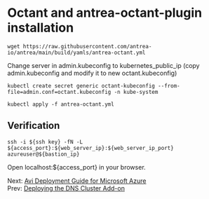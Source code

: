 # Octant and antrea-octant-plugin installation
```
wget https://raw.githubusercontent.com/antrea-io/antrea/main/build/yamls/antrea-octant.yml
```
Change server in admin.kubeconfig to kubernetes_public_ip (copy admin.kubeconfig and modify it to new octant.kubeconfig)
```
kubectl create secret generic octant-kubeconfig --from-file=admin.conf=octant.kubeconfig -n kube-system
```
```
kubectl apply -f antrea-octant.yml
```
## Verification
```
ssh -i ${ssh key} -fN -L ${access_port}:${web_server_ip}:${web_server_ip_port} azureuser@${bastion_ip}
```
Open localhost:${access_port} in your browser.

Next: [Avi Deployment Guide for Microsoft Azure](https://github.com/Nagi-masashi/kubernetes/blob/main/docs/12-Avi%20Deployment%20Guide%20for%20Microsoft%20Azure.md)  
Prev: [Deploying the DNS Cluster Add-on](https://github.com/Nagi-masashi/kubernetes/blob/main/docs/10-Deploying%20the%20DNS%20Cluster%20Add-on.md)
